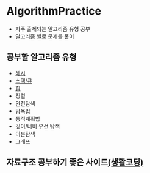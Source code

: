 # AlgorithmPractice
  
- 자주 출제되는 알고리즘 유형 공부
- 알고리즘 별로 문제를 풀이<br>

## 공부할 알고리즘 유형

- [해시](https://github.com/central1214/AlgorithmPractice/tree/main/HashMap)
- [스택/큐](https://github.com/TIL-Study-Group/TIL-Study/blob/main/Stack_Queue.md)
- [힙](https://github.com/rhkrdndud22/programus/blob/main/%ED%9E%99/heap.md)
- 정렬
- 완전탐색
- 탐욕법
- 통적계획법
- 깊이/너비 우선 탐색
- 이분탐색
- 그래프

## 자료구조 공부하기 좋은 사이트[(생활코딩)](https://opentutorials.org/module/1335)
